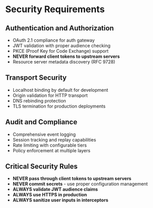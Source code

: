 # Security Requirements

## Authentication and Authorization
- OAuth 2.1 compliance for auth gateway
- JWT validation with proper audience checking
- PKCE (Proof Key for Code Exchange) support
- **NEVER forward client tokens to upstream servers**
- Resource server metadata discovery (RFC 9728)

## Transport Security
- Localhost binding by default for development
- Origin validation for HTTP transport
- DNS rebinding protection
- TLS termination for production deployments

## Audit and Compliance
- Comprehensive event logging
- Session tracking and replay capabilities
- Rate limiting with configurable tiers
- Policy enforcement at multiple layers

## Critical Security Rules
- **NEVER pass through client tokens to upstream servers**
- **NEVER commit secrets** - use proper configuration management
- **ALWAYS validate JWT audience claims**
- **ALWAYS use HTTPS in production**
- **ALWAYS sanitize user inputs in interceptors**